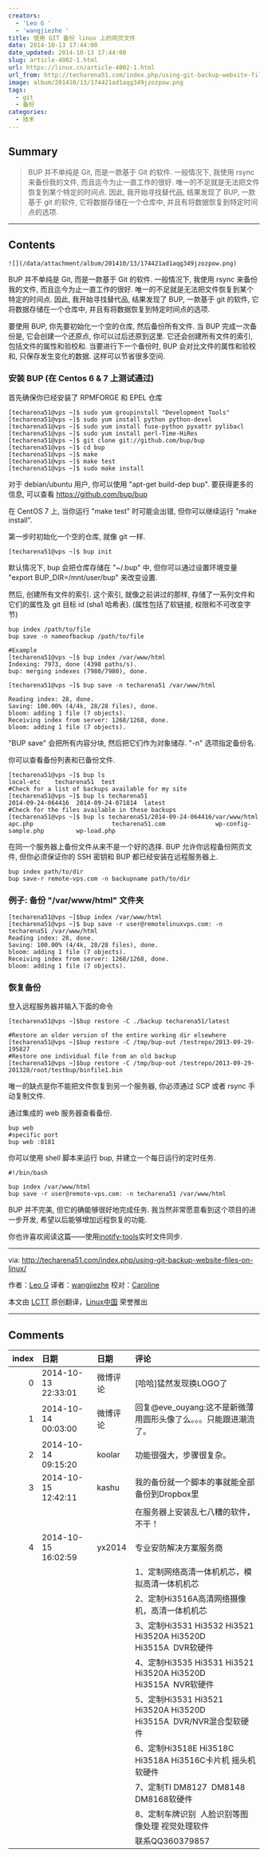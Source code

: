 ```yaml
---
creators:
  - 'Leo G '
  - 'wangjiezhe '
title: 使用 GIT 备份 linux 上的网页文件
date: 2014-10-13 17:44:00
date_updated: 2014-10-13 17:44:00
slug: article-4002-1.html
url: https://linux.cn/article-4002-1.html
url_from: http://techarena51.com/index.php/using-git-backup-website-files-on-linux/
image: album/201410/13/174421ad1aqg349jzozpow.png
tags:
  - git
  - 备份
categories:
  - 技术
---
```


## Summary

> BUP 并不单纯是 Git, 而是一款基于 Git 的软件. 一般情况下, 我使用 rsync 来备份我的文件, 而且迄今为止一直工作的很好. 唯一的不足就是无法把文件恢复到某个特定的时间点. 因此, 我开始寻找替代品, 结果发现了 BUP, 一款基于 git 的软件, 它将数据存储在一个仓库中, 并且有将数据恢复到特定时间点的选项.

***

<!-- more -->

## Contents

`![](/data/attachment/album/201410/13/174421ad1aqg349jzozpow.png)`

BUP 并不单纯是 Git, 而是一款基于 Git 的软件. 一般情况下, 我使用 rsync 来备份我的文件, 而且迄今为止一直工作的很好. 唯一的不足就是无法把文件恢复到某个特定的时间点. 因此, 我开始寻找替代品, 结果发现了 BUP, 一款基于 git 的软件, 它将数据存储在一个仓库中, 并且有将数据恢复到特定时间点的选项.

要使用 BUP, 你先要初始化一个空的仓库, 然后备份所有文件. 当 BUP 完成一次备份是, 它会创建一个还原点, 你可以过后还原到这里. 它还会创建所有文件的索引, 包括文件的属性和验校和. 当要进行下一个备份时, BUP 会对比文件的属性和验校和, 只保存发生变化的数据. 这样可以节省很多空间.

### 安装 BUP (在 Centos 6 & 7 上测试通过)

首先确保你已经安装了 RPMFORGE 和 EPEL 仓库

```shell
[techarena51@vps ~]$ sudo yum groupinstall "Development Tools"
[techarena51@vps ~]$ sudo yum install python python-devel
[techarena51@vps ~]$ sudo yum install fuse-python pyxattr pylibacl
[techarena51@vps ~]$ sudo yum install perl-Time-HiRes
[techarena51@vps ~]$ git clone git://github.com/bup/bup
[techarena51@vps ~]$ cd bup
[techarena51@vps ~]$ make
[techarena51@vps ~]$ make test
[techarena51@vps ~]$ sudo make install
```

对于 debian/ubuntu 用户, 你可以使用 "apt-get build-dep bup". 要获得更多的信息, 可以查看 <https://github.com/bup/bup>

在 CentOS 7 上, 当你运行 "make test" 时可能会出错, 但你可以继续运行 "make install".

第一步时初始化一个空的仓库, 就像 git 一样.

```shell
[techarena51@vps ~]$ bup init
```

默认情况下, bup 会把仓库存储在 "~/.bup" 中, 但你可以通过设置环境变量 "export BUP\_DIR=/mnt/user/bup" 来改变设置.

然后, 创建所有文件的索引. 这个索引, 就像之前讲过的那样, 存储了一系列文件和它们的属性及 git 目标 id (sha1 哈希表). (属性包括了软链接, 权限和不可改变字节)

```shell
bup index /path/to/file
bup save -n nameofbackup /path/to/file

#Example
[techarena51@vps ~]$ bup index /var/www/html
Indexing: 7973, done (4398 paths/s).
bup: merging indexes (7980/7980), done.

[techarena51@vps ~]$ bup save -n techarena51 /var/www/html

Reading index: 28, done.
Saving: 100.00% (4/4k, 28/28 files), done.
bloom: adding 1 file (7 objects).
Receiving index from server: 1268/1268, done.
bloom: adding 1 file (7 objects).
```

"BUP save" 会把所有内容分块, 然后把它们作为对象储存. "-n" 选项指定备份名.

你可以查看备份列表和已备份文件.

```shell
[techarena51@vps ~]$ bup ls
local-etc    techarena51  test
#Check for a list of backups available for my site
[techarena51@vps ~]$ bup ls techarena51
2014-09-24-064416  2014-09-24-071814  latest
#Check for the files available in these backups
[techarena51@vps ~]$ bup ls techarena51/2014-09-24-064416/var/www/html
apc.php                      techarena51.com              wp-config-sample.php         wp-load.php
```

在同一个服务器上备份文件从来不是一个好的选择. BUP 允许你远程备份网页文件, 但你必须保证你的 SSH 密钥和 BUP 都已经安装在远程服务器上.

```shell
bup index path/to/dir
bup save-r remote-vps.com -n backupname path/to/dir
```

### 例子: 备份 "/var/www/html" 文件夹

```shell
[techarena51@vps ~]$bup index /var/www/html
[techarena51@vps ~]$ bup save -r user@remotelinuxvps.com: -n techarena51 /var/www/html
Reading index: 28, done.
Saving: 100.00% (4/4k, 28/28 files), done.
bloom: adding 1 file (7 objects).
Receiving index from server: 1268/1268, done.
bloom: adding 1 file (7 objects).
```

### 恢复备份

登入远程服务器并输入下面的命令

```shell
[techarena51@vps ~]$bup restore -C ./backup techarena51/latest

#Restore an older version of the entire working dir elsewhere
[techarena51@vps ~]$bup restore -C /tmp/bup-out /testrepo/2013-09-29-195827
#Restore one individual file from an old backup
[techarena51@vps ~]$bup restore -C /tmp/bup-out /testrepo/2013-09-29-201328/root/testbup/binfile1.bin
```

唯一的缺点是你不能把文件恢复到另一个服务器, 你必须通过 SCP 或者 rsync 手动复制文件.

通过集成的 web 服务器查看备份.

```shell
bup web
#specific port
bup web :8181
```

你可以使用 shell 脚本来运行 bup, 并建立一个每日运行的定时任务.

```shell
#!/bin/bash

bup index /var/www/html 
bup save -r user@remote-vps.com: -n techarena51 /var/www/html 
```

BUP 并不完美, 但它的确能够很好地完成任务. 我当然非常愿意看到这个项目的进一步开发, 希望以后能够增加远程恢复的功能.

你也许喜欢阅读这篇——使用[inotify-tools](http://techarena51.com/index.php/inotify-tools-example/)实时文件同步.

---

via: <http://techarena51.com/index.php/using-git-backup-website-files-on-linux/>

作者：[Leo G](http://techarena51.com/) 译者：[wangjiezhe](https://github.com/wangjiezhe) 校对：[Caroline](https://github.com/carolinewuyan)

本文由 [LCTT](https://github.com/LCTT/TranslateProject) 原创翻译，[Linux中国](https://linux.cn/) 荣誉推出

***

## Comments

|   index | 日期                | 日期     | 评论                                                                                                    |
|--------:|:--------------------|:---------|:--------------------------------------------------------------------------------------------------------|
|       0 | 2014-10-13 22:33:01 | 微博评论 | [哈哈]猛然发现换LOGO了                                                            |
|       1 | 2014-10-14 00:03:00 | 微博评论 | 回复@eve_ouyang:这不是新微薄用圆形头像了么。。。只能跟进潮流了。                  |
|       2 | 2014-10-14 09:15:20 | koolar   | 功能很强大，步骤很复杂。                                                          |
|       3 | 2014-10-15 12:42:11 | kashu    | 我的备份就一个脚本的事就能全部备份到Dropbox里<br />                               |
|         |                     |          | 在服务器上安装乱七八糟的软件，不干！                                                                |
|       4 | 2014-10-15 16:02:59 | yx2014   | 专业安防解决方案服务商<br />                                                      |
|         |                     |          | 1、定制网络高清一体机机芯，模拟高清一体机机芯<br />                                                     |
|         |                     |          | 2、定制Hi3516A高清网络摄像机，高清一体机机芯<br />                            |
|         |                     |          | 3、定制Hi3531 Hi3532 Hi3521 Hi3520A Hi3520D Hi3515A&nbsp;&nbsp;DVR软硬件<br />          |
|         |                     |          | 4、定制Hi3535 Hi3531 Hi3521 Hi3520A Hi3520D Hi3515A&nbsp;&nbsp;NVR软硬件<br /> |
|         |                     |          | 5、定制Hi3531 Hi3521 Hi3520A Hi3520D Hi3515A&nbsp;&nbsp;DVR/NVR混合型软硬件<br />          |
|         |                     |          | 6、定制Hi3518E Hi3518C Hi3518A Hi3516C卡片机 摇头机软硬件<br />                         |
|         |                     |          | 7、定制TI DM8127&nbsp;&nbsp;DM8148 DM8168软硬件<br />                                   |
|         |                     |          | 8、定制车牌识别&nbsp;&nbsp;人脸识别等图像处理 视觉处理软件<br />                                  |
|         |                     |          | 联系QQ360379857                                                                     |
